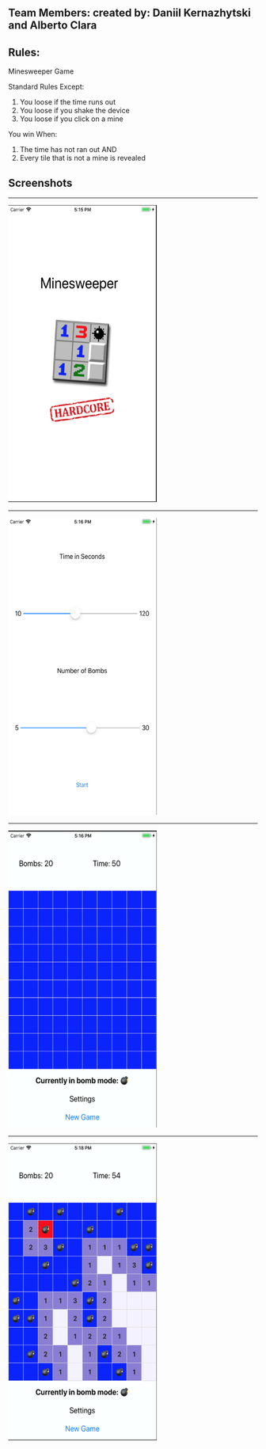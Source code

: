 ## Team Members:  created by: Daniil Kernazhytski and Alberto Clara

## Rules:

Minesweeper Game 

Standard Rules Except:
1. You loose if the time runs out
2. You loose if you shake the device
3. You loose if you click on a mine

You win When:
1. The time has not ran out AND
2. Every tile that is not a mine is revealed 

## Screenshots
<hr>
<img src="./pics/Splash.png" width="300" height="600" />
<hr>
<img src="./pics/Menu.png" width="300" height="600" />
<hr>
<img src="./pics/Game.png" width="300" height="600" />
<hr>
<img src="./pics/GameOver.png" width="300" height="600" />


